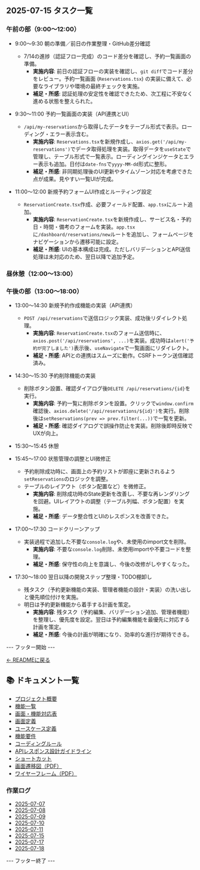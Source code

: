 ## 2025-07-15 タスク一覧

### 午前の部（9:00〜12:00）
- 9:00〜9:30 朝の準備／前日の作業整理・GitHub差分確認
  - 7/14の進捗（認証フロー完成）のコード差分を確認し、予約一覧画面の準備。
    - **実施内容**: 前日の認証フローの実装を確認し、`git diff`でコード差分をレビュー。予約一覧画面 (`Reservations.tsx`) の実装に備えて、必要なライブラリや環境の最終チェックを実施。
    - **補足・所感**: 認証処理の安定性を確認できたため、次工程に不安なく進める状態を整えられた。

- 9:30〜11:00 予約一覧画面の実装（API連携とUI）
  - `/api/my-reservations`から取得したデータをテーブル形式で表示。ローディング・エラー表示含む。
    - **実施内容**: `Reservations.tsx`を新規作成し、`axios.get('/api/my-reservations')`でデータ取得処理を実装。取得データを`useState`で管理し、テーブル形式で一覧表示。ローディングインジケータとエラー表示も追加。日付は`date-fns`で`yyyy-MM-dd`形式に整形。
    - **補足・所感**: 非同期処理後のUI更新やタイムゾーン対応を考慮できた点が成果。見やすい一覧UIが完成。

- 11:00〜12:00 新規予約フォームUI作成とルーティング設定
  - `ReservationCreate.tsx`作成、必要フィールド配置、`app.tsx`にルート追加。
    - **実施内容**: `ReservationCreate.tsx`を新規作成し、サービス名・予約日・時間・備考のフォームを実装。`app.tsx`に`/dashboard/reservations/new`ルートを追加し、フォームページをナビゲーションから遷移可能に設定。
    - **補足・所感**: UIの基本構成は完成。ただしバリデーションとAPI送信処理は未対応のため、翌日以降で追加予定。

### 昼休憩（12:00〜13:00）

### 午後の部（13:00〜18:00）
- 13:00〜14:30 新規予約作成機能の実装（API連携）
  - `POST /api/reservations`で送信ロジック実装、成功後リダイレクト処理。
    - **実施内容**: `ReservationCreate.tsx`のフォーム送信時に、`axios.post('/api/reservations', ...)`を実装。成功時は`alert('予約が完了しました')`表示後、`useNavigate`で一覧画面にリダイレクト。
    - **補足・所感**: APIとの連携はスムーズに動作。CSRFトークン送信確認済み。

- 14:30〜15:30 予約削除機能の実装
  - 削除ボタン設置、確認ダイアログ後`DELETE /api/reservations/{id}`を実行。
    - **実施内容**: 予約一覧に削除ボタンを設置。クリックで`window.confirm`確認後、`axios.delete('/api/reservations/${id}')`を実行。削除後は`setReservations(prev => prev.filter(...))`で一覧を更新。
    - **補足・所感**: 確認ダイアログで誤操作防止を実装。削除後即時反映でUXが向上。

- 15:30〜15:45 休憩

- 15:45〜17:00 状態管理の調整とUI微修正
  - 予約削除成功時に、画面上の予約リストが即座に更新されるよう`setReservations`のロジックを調整。
  - テーブルのレイアウト（ボタン配置など）を微修正。
    - **実施内容**: 削除成功時のState更新を改善し、不要な再レンダリングを回避。UIレイアウトの調整（テーブル列幅、ボタン配置）を実施。
    - **補足・所感**: データ整合性とUIのレスポンスを改善できた。

- 17:00〜17:30 コードクリーンアップ
  - 実装過程で追加した不要な`console.log`や、未使用のimport文を削除。
    - **実施内容**: 不要な`console.log`削除、未使用importや不要コードを整理。
    - **補足・所感**: 保守性の向上を意識し、今後の改修がしやすくなった。

- 17:30〜18:00 翌日以降の開発ステップ整理・TODO棚卸し
  - 残タスク（予約更新機能の実装、管理者機能の設計・実装）の洗い出しと優先順位付けを実施。
  - 明日は予約更新機能から着手する計画を策定。
    - **実施内容**: 残タスク（予約編集、バリデーション追加、管理者機能）を整理し、優先度を設定。翌日は予約編集機能を最優先に対応する計画を策定。
    - **補足・所感**: 今後の計画が明確になり、効率的な進行が期待できる。

--- フッター開始 ---

[← READMEに戻る](../../README.md)

## 📚 ドキュメント一覧

- [プロジェクト概要](../project-overview.md)
- [機能一覧](../features.md)
- [画面・機能対応表](../function_screen_map.md)
- [画面定義](../screens.md)
- [ユースケース定義](../usecase_reserve.md)
- [機能要件](../functional_requirements.md)
- [コーディングルール](../coding-rules.md)
- [APIレスポンス設計ガイドライン](../api_response.md)
- [ショートカット](../shortcuts.md)
- [画面遷移図（PDF）](../画面遷移図.pdf)
- [ワイヤーフレーム（PDF）](../ワイヤーフレーム.pdf)

### 作業ログ
- [2025-07-07](../logs/2025-07-07.md)
- [2025-07-08](../logs/2025-07-08.md)
- [2025-07-09](../logs/2025-07-09.md)
- [2025-07-10](../logs/2025-07-10.md)
- [2025-07-11](../logs/2025-07-11.md)
- [2025-07-15](../logs/2025-07-15.md)
- [2025-07-17](../logs/2025-07-17.md)
- [2025-07-18](../logs/2025-07-18.md)

--- フッター終了 ---
